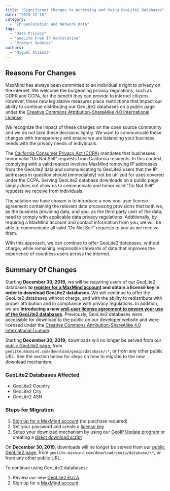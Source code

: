 ```yaml
---
title: "Significant Changes to Accessing and Using GeoLite2 Databases"
date: "2019-12-18"
category:
  - "IP Geolocation and Network Data"
tag:
  - "Data Privacy"
  - "GeoLite Free IP Geolocation"
  - "Product Updates"
authors:
  - "Miguel Atienza"
---
```


## Reasons For Changes

MaxMind has always been committed to an individual's right to privacy on the
internet. We welcome the burgeoning privacy regulations, such as GDPR and CCPA,
for the benefit they can provide to internet citizens. However, these new
legislative measures place restrictions that impact our ability to continue
distributing our GeoLite2 databases on a public page under the
[Creative Commons Attribution-ShareAlike 4.0 International License](https://creativecommons.org/licenses/by-sa/4.0/).

We recognize the impact of these changes on the open source community and we do
not take these decisions lightly. We want to communicate these changes with
transparency and ensure we are balancing your business needs with the privacy
needs of individuals.

The [California Consumer Privacy Act (CCPA)](https://oag.ca.gov/privacy/ccpa)
mandates that businesses honor valid “Do Not Sell” requests from California
residents. In this context, complying with a valid request involves MaxMind
removing IP addresses from the GeoLite2 data and communicating to GeoLite2 users
that the IP addresses in question should (immediately) not be utilized for uses
covered under the CCPA. Serving GeoLite2 database downloads on a public page
simply does not allow us to communicate and honor valid “Do Not Sell” requests
we receive from individuals.

The solution we have chosen is to introduce a new end-user license agreement
containing the relevant data processing provisions that both we, as the business
providing data, and you, as the third party user of the data, need to comply
with applicable data privacy regulations. Additionally, by requiring a MaxMind
account and contact information from you, we will be able to communicate all
valid “Do Not Sell” requests to you as we receive them.

With this approach, we can continue to offer GeoLite2 databases, without charge,
while remaining responsible stewards of data that improves the experience of
countless users across the internet.

## Summary Of Changes

Starting **December 30, 2019,** we will be requiring users of our GeoLite2
databases **to
[register for a MaxMind account](https://www.maxmind.com/en/geolite2/signup) and
obtain a license key in order to download GeoLite2 databases**. We will continue
to offer the GeoLite2 databases without charge, and with the ability to
redistribute with proper attribution and in compliance with privacy regulations.
In addition, we are **introducing a new
[end-user license agreement to govern your use of the GeoLite2 databases](https://www.maxmind.com/en/geolite2/eula)**.
Previously, GeoLite2 databases were accessible for download to the public on our
developer website and were licensed under the
[Creative Commons Attribution-ShareAlike 4.0 International License](https://creativecommons.org/licenses/by-sa/4.0/).

Starting **December 30, 2019,** downloads will no longer be served from our
[public GeoLite2 page](https://dev.maxmind.com/geoip/geolite2-free-geolocation-data/),
from `geolite.maxmind.com/download/geoip/database/\*`, or from any other public
URL. See the section below for steps on how to migrate to the new download
mechanism.

### GeoLite2 Databases Affected

- GeoLite2 Country
- GeoLite2 City
- GeoLite2 ASN

### Steps for Migration

<!--lint disable ordered-list-marker-value-->

1. [Sign up for a MaxMind account](https://www.maxmind.com/en/geolite2/signup)
   (no purchase required)
1. Set your password and create a
   [license key](https://www.maxmind.com/en/accounts/current/license-key)
1. Setup your download mechanism by using our
   [GeoIP Update program](https://dev.maxmind.com/geoip/geoipupdate/#For_Free_GeoLite2_Databases)
   or creating a
   [direct download script](https://dev.maxmind.com/geoip/geoipupdate/#Direct_Downloads)

On **December 30, 2019**, downloads will no longer be served from our
[public GeoLite2 page](https://dev.maxmind.com/geoip/geolite2-free-geolocation-data/),
from `geolite.maxmind.com/download/geoip/database/\*`, or from any other public
URL.

To continue using GeoLite2 databases:

1. Review our new [GeoLite2 EULA](https://www.maxmind.com/en/geolite2/eula).
1. Sign up for a [MaxMind account](https://www.maxmind.com/en/geolite2/signup).

